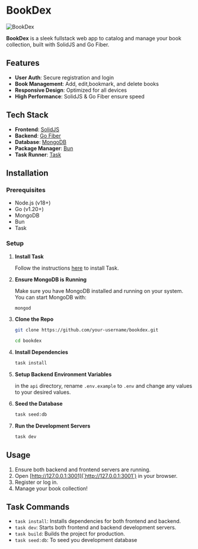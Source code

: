 # BookDex

![BookDex](https://res.cloudinary.com/riyadh-main-cloud/image/upload/f_webp/q_auto:best/portfolio/bookdex/yw3plcptoa5tgfbkkwb0.png)

**BookDex** is a sleek fullstack web app to catalog and manage your book collection, built with SolidJS and Go Fiber.

## Features

- **User Auth**: Secure registration and login
- **Book Management**: Add, edit,bookmark, and delete books
- **Responsive Design**: Optimized for all devices
- **High Performance**: SolidJS & Go Fiber ensure speed

## Tech Stack

- **Frontend**: [SolidJS](https://solidjs.com/)
- **Backend**: [Go Fiber](https://gofiber.io/)
- **Database**: [MongoDB](https://www.mongodb.com/try/download/community)
- **Package Manager**: [Bun](https://bun.dev/)
- **Task Runner**: [Task](https://taskfile.dev/)

## Installation

### Prerequisites

- Node.js (v18+)
- Go (v1.20+)
- MongoDB
- Bun
- Task

### Setup

1. **Install Task**

   Follow the instructions [here](https://taskfile.dev/installation/) to install Task.

2. **Ensure MongoDB is Running**

   Make sure you have MongoDB installed and running on your system. You can start MongoDB with:

   ```sh
   mongod
   ```

3. **Clone the Repo**

   ```sh
   git clone https://github.com/your-username/bookdex.git

   cd bookdex
   ```

4. **Install Dependencies**

   ```sh
   task install
   ```

5. **Setup Backend Environment Variables**

   in the `api` directory, rename `.env.example` to `.env` and change any values to your desired values.

6. **Seed the Database**

   ```sh
   task seed:db
   ```

7. **Run the Development Servers**

   ```sh
   task dev
   ```

## Usage

1. Ensure both backend and frontend servers are running.
2. Open [http://127.0.0.1:3001](`http://127.0.0.1:3001`) in your browser.
3. Register or log in.
4. Manage your book collection!

## Task Commands

- `task install`: Installs dependencies for both frontend and backend.
- `task dev`: Starts both frontend and backend development servers.
- `task build`: Builds the project for production.
- `task seed:db`: To seed you development database
